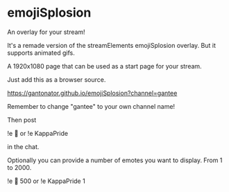 # emojiSplosion

An overlay for your stream!

It's a remade version of the streamElements emojiSplosion overlay. But it supports animated gifs.

A 1920x1080 page that can be used as a start page for your stream.

Just add this as a browser source.

https://gantonator.github.io/emojiSplosion?channel=gantee

Remember to change "gantee" to your own channel name!

Then post

!e 🍔
or
!e KappaPride

in the chat.

Optionally you can provide a number of emotes you want to display. From 1 to 2000.

!e 🍔 500
or
!e KappaPride 1

